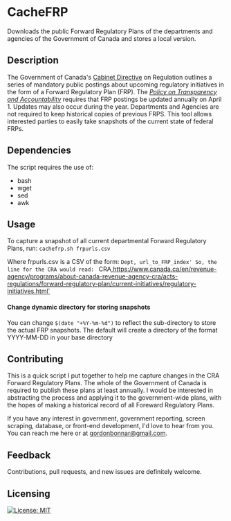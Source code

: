 # CacheFRP
Downloads the public Forward Regulatory Plans of the departments and agencies of the Government of Canada and stores a local version.

## Description
The Government of Canada's [Cabinet Directive](https://www.canada.ca/en/treasury-board-secretariat/services/federal-regulatory-management/guidelines-tools/cabinet-directive-regulation.html) on Regulation outlines a series of mandatory public postings about upcoming regulatory initiatives in the form of a Forward Regulatory Plan (FRP).  The [*Policy on Transparency and Accountability*](https://www.canada.ca/en/treasury-board-secretariat/services/federal-regulatory-management/guidelines-tools/policy-regulatory-transparency-accountability.html) requires that FRP postings be updated annually on April 1.  Updates may also occur during the year.  Departments and Agencies are not required to keep historical copies of previous FRPS.  This tool allows interested parties to easily take snapshots of the current state of federal FRPs.


## Dependencies
The script requires the use of:
* bash
* wget
* sed
* awk

## Usage
To capture a snapshot of all current departmental Forward Regulatory Plans, run:
`cachefrp.sh frpurls.csv`

Where frpurls.csv is a CSV of the form:
`Dept, url_to_FRP_index'
So, the line for the CRA would read:
` CRA,https://www.canada.ca/en/revenue-agency/programs/about-canada-revenue-agency-cra/acts-regulations/forward-regulatory-plan/current-initiatives/regulatory-initiatives.html`

#### Change dynamic directory for storing snapshots
You can change `$(date "+%Y-%m-%d")` to reflect the sub-directory to store the actual FRP snapshots.  The default will create a directory of the format YYYY-MM-DD in your base directory

## Contributing
This is a quick script I put together to help me capture changes in the CRA Forward Regulatory Plans.  The whole of the Government of Canada is required to publish these plans at least annually.  I would be interested in abstracting the process and applying it to the government-wide plans, with the hopes of making a historical record of all Foreward Regulatory Plans.

If you have any interest in government, government reporting, screen scraping, database, or front-end development, I'd love to hear from you.  You can reach me here or at gordonbonnar@gmail.com.

## Feedback
Contributions, pull requests, and new issues are definitely welcome.

## Licensing
[![License: MIT](https://img.shields.io/badge/License-MIT-yellow.svg)](https://opensource.org/licenses/MIT)
